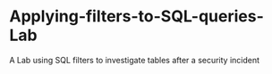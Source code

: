 # Applying-filters-to-SQL-queries-Lab
A Lab using SQL filters to investigate tables after a security incident 
